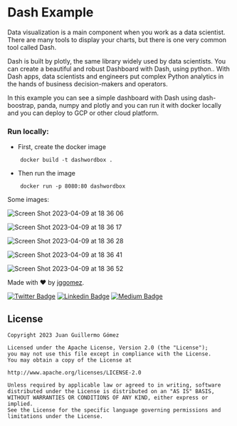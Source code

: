 # Dash Example 

Data visualization is a main component when you work as a data scientist. There are many tools to display your charts, but there is one very common tool called Dash. 

Dash is built by plotly, the same library widely used by data scientists. You can create a beautiful and robust Dashboard with Dash, using python.. With Dash apps, data scientists and engineers put complex Python analytics in the hands of business decision-makers and operators.

In this example you can see a simple dashboard with Dash using dash-boostrap, panda, numpy and plotly and you can run it with docker locally and you can deploy to GCP or other cloud platform.

### Run locally:
- First, create the docker image
```docker
    docker build -t dashwordbox .
```
- Then run the image
```docker
    docker run -p 8080:80 dashwordbox
```

Some images:

![Screen Shot 2023-04-09 at 18 36 06](https://user-images.githubusercontent.com/661231/230812743-664dfdd4-190b-4eda-93e3-60228c1872a1.png)

![Screen Shot 2023-04-09 at 18 36 17](https://user-images.githubusercontent.com/661231/230812822-796609d5-f2e1-48d8-bfad-978f3c636519.png)

![Screen Shot 2023-04-09 at 18 36 28](https://user-images.githubusercontent.com/661231/230812827-9cd19fd8-546d-48ad-bd0f-6e4f02c8c62c.png)

![Screen Shot 2023-04-09 at 18 36 41](https://user-images.githubusercontent.com/661231/230812836-a995ee9e-6c32-4c07-bbcb-0cd9f3cb3cea.png)

![Screen Shot 2023-04-09 at 18 36 52](https://user-images.githubusercontent.com/661231/230812845-49c8257e-2904-4eb3-ba41-1b23f9d11e80.png)

Made with ❤ by  [jggomez](https://devhack.co).

[![Twitter Badge](https://img.shields.io/badge/-@jggomezt-1ca0f1?style=flat-square&labelColor=1ca0f1&logo=twitter&logoColor=white&link=https://twitter.com/jggomezt)](https://twitter.com/jggomezt)
[![Linkedin Badge](https://img.shields.io/badge/-jggomezt-blue?style=flat-square&logo=Linkedin&logoColor=white&link=https://www.linkedin.com/in/jggomezt/)](https://www.linkedin.com/in/jggomezt/)
[![Medium Badge](https://img.shields.io/badge/-@jggomezt-03a57a?style=flat-square&labelColor=000000&logo=Medium&link=https://medium.com/@jggomezt)](https://medium.com/@jggomezt)

## License

    Copyright 2023 Juan Guillermo Gómez

    Licensed under the Apache License, Version 2.0 (the "License");
    you may not use this file except in compliance with the License.
    You may obtain a copy of the License at

    http://www.apache.org/licenses/LICENSE-2.0

    Unless required by applicable law or agreed to in writing, software
    distributed under the License is distributed on an "AS IS" BASIS,
    WITHOUT WARRANTIES OR CONDITIONS OF ANY KIND, either express or implied.
    See the License for the specific language governing permissions and
    limitations under the License.
